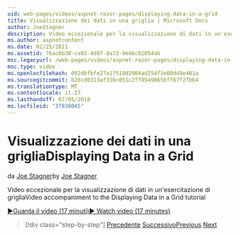 ```yaml
---
uid: web-pages/videos/aspnet-razor-pages/displaying-data-in-a-grid
title: Visualizzazione dei dati in una griglia | Microsoft Docs
author: JoeStagner
description: Video eccezionale per la visualizzazione di dati in un'esercitazione di griglia
ms.author: aspnetcontent
ms.date: 02/25/2011
ms.assetid: 76ac6b38-ca93-4d8f-8a72-9e46c82054ab
msc.legacyurl: /web-pages/videos/aspnet-razor-pages/displaying-data-in-a-grid
msc.type: video
ms.openlocfilehash: 092dbfbfe27a1751802904ad254f1e08d49e401a
ms.sourcegitcommit: b28cd0313af316c051c2ff8549865bff67f2fbb4
ms.translationtype: MT
ms.contentlocale: it-IT
ms.lasthandoff: 07/05/2018
ms.locfileid: "37838045"
---
```

<a name="displaying-data-in-a-grid"></a><span data-ttu-id="a8eca-103">Visualizzazione dei dati in una griglia</span><span class="sxs-lookup"><span data-stu-id="a8eca-103">Displaying Data in a Grid</span></span>
====================
<span data-ttu-id="a8eca-104">da [Joe Stagner](https://github.com/JoeStagner)</span><span class="sxs-lookup"><span data-stu-id="a8eca-104">by [Joe Stagner](https://github.com/JoeStagner)</span></span>

<span data-ttu-id="a8eca-105">Video eccezionale per la visualizzazione di dati in un'esercitazione di griglia</span><span class="sxs-lookup"><span data-stu-id="a8eca-105">Video accompaniment to the Displaying Data in a Grid tutorial</span></span>

[<span data-ttu-id="a8eca-106">&#9654;Guarda il video (17 minuti)</span><span class="sxs-lookup"><span data-stu-id="a8eca-106">&#9654; Watch video (17 minutes)</span></span>](https://channel9.msdn.com/Blogs/ASP-NET-Site-Videos/displaying-data-in-a-grid)

> [!div class="step-by-step"]
> <span data-ttu-id="a8eca-107">[Precedente](working-with-data-part-2.md)
> [Successivo](displaying-data-in-a-chart-part-1.md)</span><span class="sxs-lookup"><span data-stu-id="a8eca-107">[Previous](working-with-data-part-2.md)
[Next](displaying-data-in-a-chart-part-1.md)</span></span>
